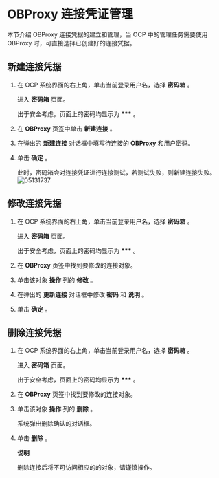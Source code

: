 OBProxy 连接凭证管理 
===================================

本节介绍 OBProxy 连接凭据的建立和管理，当 OCP 中的管理任务需要使用 OBProxy 时，可直接选择已创建好的连接凭据。

**新建连接凭据** 
-------------------------------

1. 在 OCP 系统界面的右上角，单击当前登录用户名，选择 **密码箱** 。

   进入 **密码箱** 页面。

   出于安全考虑，页面上的密码均显示为 **\*\*\*** 。
   

2. 在 **OBProxy** 页签中单击 **新建连接** 。

   

3. 在弹出的 **新建连接** 对话框中填写待连接的 **OBProxy** 和用户密码。

   

4. 单击 **确定** 。

   此时，密码箱会对连接凭证进行连接测试，若测试失败，则新建连接失败。![05131737](https://help-static-aliyun-doc.aliyuncs.com/assets/img/zh-CN/9713190261/p273478.png)
   




修改连接凭据 
---------------------------

1. 在 OCP 系统界面的右上角，单击当前登录用户名，选择 **密码箱** 。

   进入 **密码箱** 页面。

   出于安全考虑，页面上的密码均显示为 **\*\*\*** 。
   

2. 在 **OBProxy** 页签中找到要修改的连接对象。

   

3. 单击该对象 **操作** 列的 **修改** 。

   

4. 在弹出的 **更新连接** 对话框中修改 **密码** 和 **说明** 。

   

5. 单击 **确定** 。

   




删除连接凭据 
---------------------------

1. 在 OCP 系统界面的右上角，单击当前登录用户名，选择 **密码箱** 。

   进入 **密码箱** 页面。

   出于安全考虑，页面上的密码均显示为 **\*\*\*** 。
   

2. 在 **OBProxy** 页签中找到要修改的连接对象。

   

3. 单击该对象 **操作** 列的 **删除** 。

   系统弹出删除确认的对话框。
   

4. 单击 **删除** 。

   **说明**

   

   删除连接后将不可访问相应的的对象，请谨慎操作。
   




